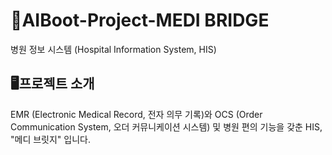 # 🏥AIBoot-Project-MEDI BRIDGE

병원 정보 시스템 (Hospital Information System, HIS) 

## 🖥프로젝트 소개
EMR (Electronic Medical Record, 전자 의무 기록)와 OCS (Order Communication System, 오더 커뮤니케이션 시스템) 및 병원 편의 기능을 갖춘 HIS, "메디 브릿지" 입니다.
